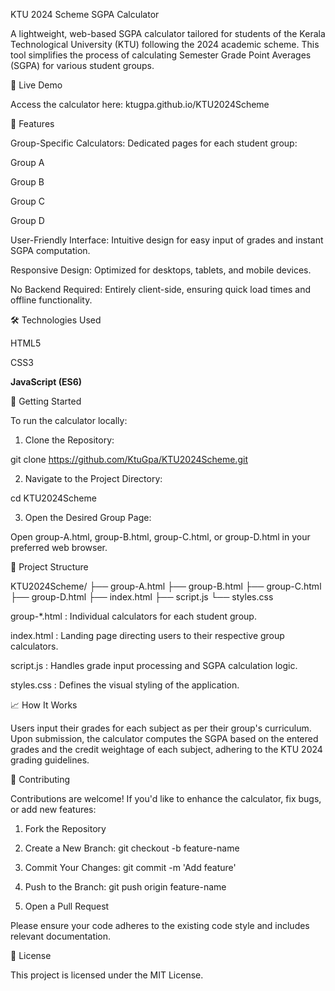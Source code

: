 KTU 2024 Scheme SGPA Calculator

A lightweight, web-based SGPA calculator tailored for students of the Kerala Technological University (KTU) following the 2024 academic scheme.  This tool simplifies the process of calculating Semester Grade Point Averages (SGPA) for various student groups. 

🔗 Live Demo

Access the calculator here: ktugpa.github.io/KTU2024Scheme

📌 Features

Group-Specific Calculators: Dedicated pages for each student group:

Group A

Group B

Group C

Group D


User-Friendly Interface: Intuitive design for easy input of grades and instant SGPA computation.

Responsive Design: Optimized for desktops, tablets, and mobile devices.

No Backend Required: Entirely client-side, ensuring quick load times and offline functionality. 


🛠️ Technologies Used

HTML5

CSS3

**JavaScript (ES6)** 


🚀 Getting Started

To run the calculator locally:

1. Clone the Repository:

git clone https://github.com/KtuGpa/KTU2024Scheme.git





2. Navigate to the Project Directory:

cd KTU2024Scheme





3. Open the Desired Group Page:

Open group-A.html, group-B.html, group-C.html, or group-D.html in your preferred web browser.



📂 Project Structure

KTU2024Scheme/
├── group-A.html
├── group-B.html
├── group-C.html
├── group-D.html
├── index.html
├── script.js
└── styles.css



group-*.html : Individual calculators for each student group.

index.html : Landing page directing users to their respective group calculators.

script.js : Handles grade input processing and SGPA calculation logic.

styles.css : Defines the visual styling of the application. 


📈 How It Works

Users input their grades for each subject as per their group's curriculum.  Upon submission, the calculator computes the SGPA based on the entered grades and the credit weightage of each subject, adhering to the KTU 2024 grading guidelines. 

🤝 Contributing

Contributions are welcome!  If you'd like to enhance the calculator, fix bugs, or add new features: 

1. Fork the Repository


2. Create a New Branch:  git checkout -b feature-name


3. Commit Your Changes:  git commit -m 'Add feature'


4. Push to the Branch:  git push origin feature-name


5. Open a Pull Request 



Please ensure your code adheres to the existing code style and includes relevant documentation. 

📄 License

This project is licensed under the MIT License. 
